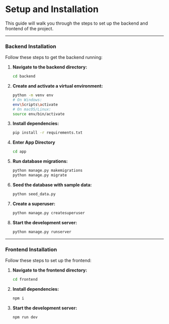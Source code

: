 # Setup and Installation

This guide will walk you through the steps to set up the backend and frontend of the project.

---

### Backend Installation

Follow these steps to get the backend running:

1.  **Navigate to the backend directory:**
    ```bash
    cd backend
    ```

2.  **Create and activate a virtual environment:**
    ```bash
    python -m venv env
    # On Windows:
    env\Scripts\activate
    # On macOS/Linux:
    source env/bin/activate
    ```

3.  **Install dependencies:**
    ```bash
    pip install -r requirements.txt
    ```

3.  **Enter App Directory**
    ```bash
    cd app
    ```

5.  **Run database migrations:**
    ```bash
    python manage.py makemigrations
    python manage.py migrate
    ```

6.  **Seed the database with sample data:**
    ```bash
    python seed_data.py
    ```

7.  **Create a superuser:**
    ```bash
    python manage.py createsuperuser
    ```

8.  **Start the development server:**
    ```bash
    python manage.py runserver
    ```

---

### Frontend Installation

Follow these steps to set up the frontend:

1.  **Navigate to the frontend directory:**
    ```bash
    cd frontend
    ```

2.  **Install dependencies:**
    ```bash
    npm i
    ```

3.  **Start the development server:**
    ```bash
    npm run dev
    ```